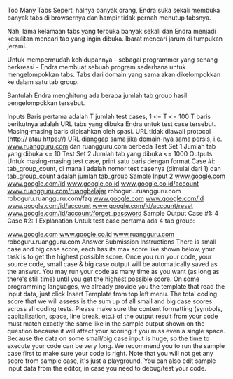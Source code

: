 Too Many Tabs
Seperti halnya banyak orang, Endra suka sekali membuka banyak tabs di browsernya dan hampir tidak pernah menutup tabsnya.

Nah, lama kelamaan tabs yang terbuka banyak sekali dan Endra menjadi kesulitan mencari tab yang ingin dibuka. Ibarat mencari jarum di tumpukan jerami.

Untuk mempermudah kehidupannya - sebagai programmer yang senang berkreasi - Endra membuat sebuah program sederhana untuk mengelompokkan tabs. Tabs dari domain yang sama akan dikelompokkan ke dalam satu tab group.

Bantulah Endra menghitung ada berapa jumlah tab group hasil pengelompokkan tersebut.

Inputs
Baris pertama adalah T jumlah test cases, 1 <= T <= 100
T baris berikutnya adalah URL tabs yang dibuka Endra untuk test case tersebut. Masing-masing baris dipisahkan oleh spasi.
URL tidak diawali protocol (http:// atau https://)
URL dianggap sama jika domain-nya sama persis, i.e. www.ruangguru.com dan ruangguru.com berbeda
Test Set 1
Jumlah tab yang dibuka <= 10
Test Set 2
Jumlah tab yang dibuka <= 1000
Outputs
Untuk masing-masing test case, print satu baris dengan format Case #i: tab_group_count, di mana i adalah nomor test casenya (dimulai dari 1) dan tab_group_count adalah jumlah tab_group
Sample Input
2
www.google.com www.google.com/id www.google.co.id www.google.co.id/account www.ruangguru.com/ruangbelajar roboguru.ruangguru.com roboguru.ruangguru.com/faq
www.google.com www.google.com/id www.google.com/id/account www.google.com/id/account/reset www.google.com/id/account/forget_password
Sample Output
Case #1: 4
Case #2: 1
Explanation
Untuk test case pertama ada 4 tab group:

www.google.com
www.google.co.id
www.ruangguru.com
roboguru.ruangguru.com
Answer Submission Instructions
There is small case and big case score, each has its max score like shown below, your task is to get the highest possible score.
Once you run your code, your source code, small case & big case output will be automatically saved as the answer.
You may run your code as many time as you want (as long as there's still time) until you get the highest possible score.
On some programming languages, we already provide you the template that read the input data, just click Insert Template from top left menu.
The total coding score that we will assess is the sum up of all small and big case scores across all coding tests.
Please make sure the content formatting (symbols, capitalization, space, line break, etc.) of the output result from your code
must match exactly the same like in the sample output shown on the question because it will affect your scoring if you miss even a single space.
Because the data on some small/big case input is huge, so the time to execute your code can be very long. We recommend you to run
the sample case first to make sure your code is right. Note that you will not get any score from sample case, it's just a playground.
You can also edit sample input data from the editor, in case you need to debug/test your code.
